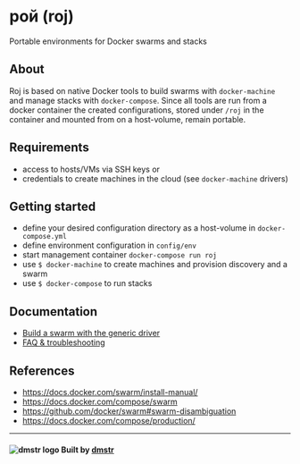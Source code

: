 # рой (roj)

Portable environments for Docker swarms and stacks

## About

Roj is based on native Docker tools to build swarms with `docker-machine` and manage stacks with `docker-compose`. 
Since all tools are run from a docker container the created configurations, stored under `/roj` in the container and mounted 
from on a host-volume, remain portable.

## Requirements

- access to hosts/VMs via SSH keys or 
- credentials to create machines in the cloud (see `docker-machine` drivers)

## Getting started

- define your desired configuration directory as a host-volume in `docker-compose.yml`
- define environment configuration in `config/env`
- start management container `docker-compose run roj`
- use `$ docker-machine` to create machines and provision discovery and a swarm
- use `$ docker-compose` to run stacks

## Documentation

- [Build a swarm with the generic driver](./docs/setup-generic-swarm.md)
- [FAQ & troubleshooting](./docs/faq-troubleshooting.md)

## References

- https://docs.docker.com/swarm/install-manual/
- https://docs.docker.com/compose/swarm
- https://github.com/docker/swarm#swarm-disambiguation
- https://docs.docker.com/compose/production/

---

#### ![dmstr logo](http://t.phundament.com/dmstr-16-cropped.png) Built by [dmstr](http://diemeisterei.de)

